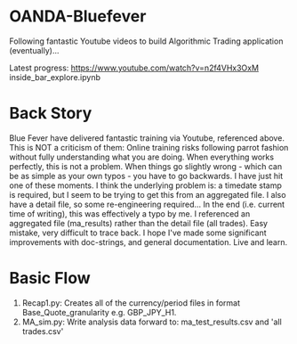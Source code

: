 # OANDA-Bluefever
Following fantastic Youtube videos to build Algorithmic Trading application (eventually)...

Latest progress: https://www.youtube.com/watch?v=n2f4VHx3OxM
inside_bar_explore.ipynb

# Back Story

Blue Fever have delivered fantastic training via Youtube, referenced above.  This is NOT a criticism of them:
Online training risks following parrot fashion without fully understanding what you are doing.  When everything works perfectly, this is not a problem.  When things go slightly wrong - which can be as simple as your own typos - you have to go backwards.  I have just hit one of these moments.  I think the underlying problem is:  a timedate stamp is required, but I seem to be trying to get this from an aggregated file.  I also have a detail file, so some re-engineering required...  In the end (i.e. current time of writing), this was effectively a typo by me.  I referenced an aggregated file (ma_results) rather than the detail file (all trades).  Easy mistake, very difficult to trace back.  I hope I've made some significant improvements with doc-strings, and general documentation.  Live and learn.

# Basic Flow

1. Recap1.py:  Creates all of the currency/period files in format Base_Quote_granularity e.g. GBP_JPY_H1.
2. MA_sim.py:  Write analysis data forward to: ma_test_results.csv and 'all trades.csv'